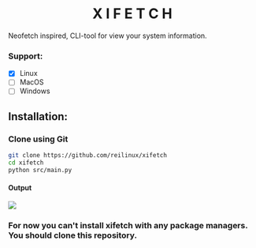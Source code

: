 <p align="center">
    <h1 align="center">X I F E T C H</h1>
</p>
Neofetch inspired, CLI-tool for view your system information.

### Support:
- [x] Linux
- [ ] MacOS
- [ ] Windows

##

## Installation:
### Clone using Git
```bash
git clone https://github.com/reilinux/xifetch
cd xifetch
python src/main.py
```
#### Output
![](https://i.imgur.com/u9bTMwv.png)


### For now you can't install xifetch with any package managers. You should clone this repository.
